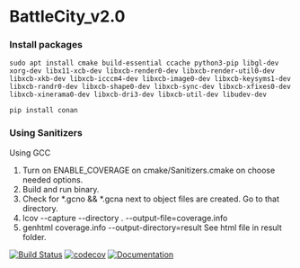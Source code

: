 # BattleCity_v2.0

### Install packages
```
sudo apt install cmake build-essential ccache python3-pip libgl-dev xorg-dev libx11-xcb-dev libxcb-render0-dev libxcb-render-util0-dev libxcb-xkb-dev libxcb-icccm4-dev libxcb-image0-dev libxcb-keysyms1-dev libxcb-randr0-dev libxcb-shape0-dev libxcb-sync-dev libxcb-xfixes0-dev libxcb-xinerama0-dev libxcb-dri3-dev libxcb-util-dev libudev-dev
```
```
pip install conan
```

### Using Sanitizers
Using GCC
1. Turn on ENABLE_COVERAGE on cmake/Sanitizers.cmake on choose needed options.
2. Build and run binary.
3. Check for *.gcno && *.gcna next to object files are created. Go to that directory.
4. lcov --capture --directory . --output-file=coverage.info
5. genhtml coverage.info --output-directory=result
See html file in result folder.

[![Build Status](https://app.travis-ci.com/PavelCherniavskyi/BattleCity2.svg?branch=master)](https://app.travis-ci.com/PavelCherniavskyi/BattleCity2) [![codecov](https://codecov.io/gh/PavelCherniavskyi/BattleCity2/branch/master/graph/badge.svg)](https://codecov.io/gh/PavelCherniavskyi/BattleCity2) [![Documentation](https://codedocs.xyz/PavelCherniavskyi/BattleCity2.svg)](https://codedocs.xyz/PavelCherniavskyi/BattleCity2/)
